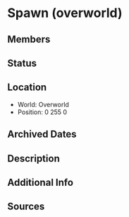 # Spawn (overworld)

## Members

## Status

## Location
- World: Overworld
- Position: 0 255 0

## Archived Dates

## Description

## Additional Info

## Sources
